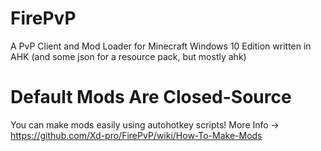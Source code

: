 # FirePvP
A PvP Client and Mod Loader for Minecraft Windows 10 Edition written in AHK (and some json for a resource pack, but mostly ahk)

# Default Mods Are Closed-Source
You can make mods easily using autohotkey scripts! More Info -> https://github.com/Xd-pro/FirePvP/wiki/How-To-Make-Mods
